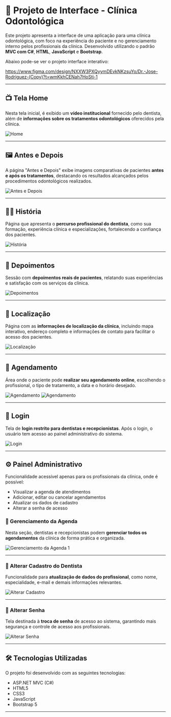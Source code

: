 # 🦷 Projeto de Interface - Clínica Odontológica

Este projeto apresenta a interface de uma aplicação para uma clínica odontológica, com foco na experiência do paciente e no gerenciamento interno pelos profissionais da clínica. Desenvolvido utilizando o padrão **MVC com C#**, **HTML**, **JavaScript** e **Bootstrap**.

Abaixo pode-se ver o projeto interface interativo:

https://www.figma.com/design/NXXW3PXQyymDEvkNKzsuYo/Dr.-Jose-Rodriguez-(Copy)?t=wmKkhCENah7HoStj-1

---

## 📺 Tela Home

Nesta tela inicial, é exibido um **vídeo institucional** fornecido pelo dentista, além de **informações sobre os tratamentos odontológicos** oferecidos pela clínica.

![Home](img/1.png)

---

## 🖼️ Antes e Depois

A página "Antes e Depois" exibe imagens comparativas de pacientes **antes e após os tratamentos**, destacando os resultados alcançados pelos procedimentos odontológicos realizados.

![Antes e Depois](img/2.png)

---

## 👨‍⚕️ História

Página que apresenta o **percurso profissional do dentista**, como sua formação, experiência clínica e especializações, fortalecendo a confiança dos pacientes.

![História](img/3.png)

---

## 💬 Depoimentos

Sessão com **depoimentos reais de pacientes**, relatando suas experiências e satisfação com os serviços da clínica.

![Depoimentos](img/4.png)

---

## 📍 Localização

Página com as **informações de localização da clínica**, incluindo mapa interativo, endereço completo e informações de contato para facilitar o acesso dos pacientes.

![Localização](img/5.png)

---

## 📅 Agendamento

Área onde o paciente pode **realizar seu agendamento online**, escolhendo o profissional, o tipo de tratamento, a data e o horário desejado.

![Agendamento](img/agendamentoimg.PNG)
![Agendamento](img/agendamentoimg2.PNG)

---

## 🔐 Login

Tela de **login restrito para dentistas e recepcionistas**. Após o login, o usuário tem acesso ao painel administrativo do sistema.

![Login](img/Login.png)

---

## ⚙️ Painel Administrativo

Funcionalidade acessível apenas para os profissionais da clínica, onde é possível:

- Visualizar a agenda de atendimentos
- Adicionar, editar ou cancelar agendamentos
- Atualizar os dados de cadastro
- Alterar a senha de acesso

### 📆 Gerenciamento da Agenda

Nesta seção, dentistas e recepcionistas podem **gerenciar todos os agendamentos** da clínica de forma prática e organizada.

![Gerenciamento da Agenda 1](img/gerenciamentoimg.PNG)  

---

### 👤 Alterar Cadastro do Dentista

Funcionalidade para **atualização de dados do profissional**, como nome, especialidade, e-mail e demais informações relevantes.

![Alterar Cadastro](img/Alterar.png)

---

### 🔑 Alterar Senha

Tela destinada à **troca de senha** de acesso ao sistema, garantindo mais segurança e controle de acesso aos profissionais.

![Alterar Senha](img/Alterarsennha.png)

---

## 🛠️ Tecnologias Utilizadas

O projeto foi desenvolvido com as seguintes tecnologias:

- ASP.NET MVC (C#)
- HTML5
- CSS3
- JavaScript
- Bootstrap 5

---


